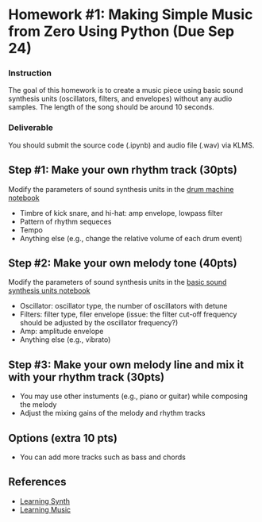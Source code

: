# Homework #1: Making Simple Music from Zero Using Python (Due Sep 24)

### Instruction
The goal of this homework is to create a music piece using basic sound synthesis units (oscillators, filters, and envelopes) without any audio samples. The length of the song should be around 10 seconds.  

### Deliverable 
You should submit the source code (.ipynb) and audio file (.wav) via KLMS.

## Step #1: Make your own rhythm track (30pts)
Modify the parameters of sound synthesis units in the <a href="https://github.com/juhannam/ctp431-2023/blob/main/python/03.%20Drum%20Machine.ipynb"> drum machine notebook </a>
- Timbre of kick snare, and hi-hat: amp envelope, lowpass filter
- Pattern of rhythm sequeces
- Tempo 
- Anything else (e.g., change the relative volume of each drum event) 

## Step #2: Make your own melody tone (40pts)
Modify the parameters of sound synthesis units in the <a href="https://github.com/juhannam/ctp431-2023/blob/main/python/02.%20Basic%20Sound%20Synthesis%20Units.ipynb"> basic sound synthesis units notebook </a>
- Oscillator: oscillator type, the number of oscillators with detune
- Filters: filter type, filer envelope (issue: the filter cut-off frequency should be adjusted by the oscillator frequency?)
- Amp: amplitude envelope
- Anything else (e.g., vibrato)

## Step #3: Make your own melody line and mix it with your rhythm track  (30pts)
- You may use other instuments (e.g., piano or guitar) while composing the melody 
- Adjust the mixing gains of the melody and rhythm tracks 

## Options (extra 10 pts)
- You can add more tracks such as bass and chords 

## References
- [Learning Synth](https://learningsynths.ableton.com/en/playground)
- [Learning Music](https://learningmusic.ableton.com/index.html)